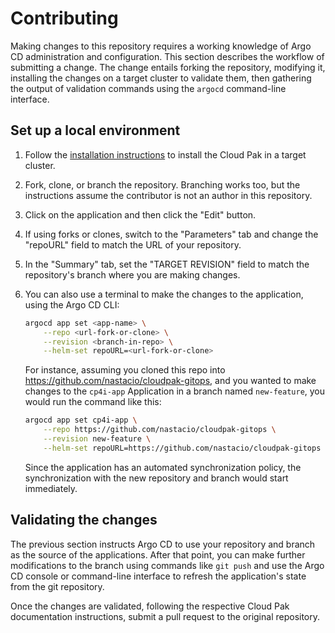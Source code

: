 # Contributing

Making changes to this repository requires a working knowledge of Argo CD administration and configuration. This section describes the workflow of submitting a change. The change entails forking the repository, modifying it, installing the changes on a target cluster to validate them, then gathering the output of validation commands using the `argocd` command-line interface.

## Set up a local environment

1. Follow the [installation instructions](docs/install.md) to install the Cloud Pak in a target cluster.

1. Fork, clone, or branch the repository. Branching works too, but the instructions assume the contributor is not an author in this repository.

1. Click on the application and then click the "Edit" button.

1. If using forks or clones, switch to the "Parameters" tab and change the "repoURL" field to match the URL of your repository.

1. In the "Summary" tab, set the "TARGET REVISION" field to match the repository's branch where you are making changes.

1. You can also use a terminal to make the changes to the application, using the Argo CD CLI:

    ```sh
    argocd app set <app-name> \
        --repo <url-fork-or-clone> \
        --revision <branch-in-repo> \
        --helm-set repoURL=<url-fork-or-clone>
    ```

    For instance, assuming you cloned this repo into https://github.com/nastacio/cloudpak-gitops, and you wanted to make changes to the `cp4i-app` Application in a branch named `new-feature`, you would run the command like this:

    ```sh
    argocd app set cp4i-app \
        --repo https://github.com/nastacio/cloudpak-gitops \
        --revision new-feature \
        --helm-set repoURL=https://github.com/nastacio/cloudpak-gitops
    ```

    Since the application has an automated synchronization policy, the synchronization with the new repository and branch would start immediately.

## Validating the changes

The previous section instructs Argo CD to use your repository and branch as the source of the applications. After that point, you can make further modifications to the branch using commands like `git push` and use the Argo CD console or command-line interface to refresh the application's state from the git repository.

Once the changes are validated, following the respective Cloud Pak documentation instructions, submit a pull request to the original repository.
